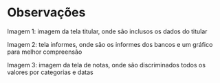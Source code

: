 # Observações
Imagem 1:
imagem da tela titular, onde são inclusos os dados do titular

Imagem 2:
tela informes, onde são os informes dos bancos e um gráfico para melhor compreensão

Imagem 3:
imagem da tela de notas, onde são discriminados todos os valores por categorias e datas
